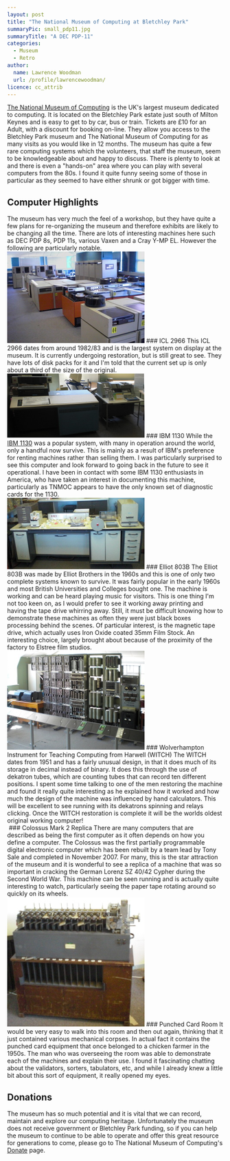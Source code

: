 ```yaml
---
layout: post
title: "The National Museum of Computing at Bletchley Park"
summaryPic: small_pdp11.jpg
summaryTitle: "A DEC PDP-11"
categories:
  - Museum
  - Retro
author:
  name: Lawrence Woodman
  url: /profile/lawrencewoodman/
licence: cc_attrib
---
```

[The National Museum of Computing](http://tnmoc.org) is the UK's largest museum dedicated to computing.  It is located on the Bletchley Park estate just south of Milton Keynes and is easy to get to by car, bus or train.  Tickets are £10 for an Adult, with a discount for booking on-line.  They allow you access to the Bletchley Park museum and The National Museum of Computing for as many visits as you would like in 12 months.  The museum has quite a few rare computing systems which the volunteers, that staff the museum, seem to be knowledgeable about and happy to discuss.  There is plenty to look at and there is even a "hands-on" area where you can play with several computers from the 80s.  I found it quite funny seeing some of those in particular as they seemed to have either shrunk or got bigger with time.

<h2>Computer Highlights</h2>
The museum has very much the feel of a workshop, but they have quite a few plans for re-organizing the museum and therefore exhibits are likely to be changing all the time.  There are lots of interesting machines here such as DEC PDP 8s, PDP 11s, various Vaxen and a Cray Y-MP EL.  However the following are particularly notable.

<img class="leftFlow" width="320" height="213" src="/images/posts/icl2966.jpg" title="An ICL 2966 CPU, Disk Packs and Mag Tape" alt=""/>
### ICL 2966
This ICL 2966 dates from around 1982/83 and is the largest system on display at the museum.  It is currently undergoing restoration, but is still great to see.  They have lots of disk packs for it and I'm told that the current set up is only about a third of the size of the original. 

<div style="clear: left;"></div>
<img class="leftFlow" width="320" height="150" src="/images/posts/ibm1130.jpg" title="An IBM 1130" alt=""/>
### IBM 1130
While the <a href="http://ibm1130.org/">IBM 1130</a> was a popular system, with many in operation around the world, only a handful now survive.  
This is mainly as a result of IBM's preference for renting machines rather than selling them.  I was particularly surprised to see this 
computer and look forward to going back in the future to see it operational.  I have been in contact with some IBM 1130 enthusiasts in America, who have taken an interest in documenting this machine, particularly as TNMOC appears to have the only known set of diagnostic cards for the 1130.

<div style="clear: left;"></div>
<img class="leftFlow" width="320" height="166" src="/images/posts/elliot803b.jpg" title="A very incomplete picture of an Elliot 803B" alt=""/>
### Elliot 803B
The Elliot 803B was made by Elliot Brothers in the 1960s and this is one of only two complete systems known to survive.  It was fairly popular in the early 1960s and most British Universities and Colleges bought one.  The machine is working and can be heard playing music for visitors.  This is one thing I'm not too keen on, as I would prefer to see it working away printing and having the tape drive whirring away.  Still, it must be difficult knowing how to demonstrate these machines as often they were just black boxes processing behind the scenes.  Of particular interest, is the magnetic tape drive, which actually uses Iron Oxide coated 35mm Film Stock.  An interesting choice, largely brought about because of the proximity of the factory to Elstree film studios.

<div style="clear: left;"></div>
<img class="leftFlow" width="320" height="230" src="/images/posts/witch_computer.jpg" title="The WITCH Computer" alt=""/>
### Wolverhampton Instrument for Teaching Computing from Harwell (WITCH)
The WITCH dates from 1951 and has a fairly unusual design, in that it does much of its storage in decimal instead of binary.  It does this through the use of dekatron tubes, which are counting tubes that can record ten different positions.  I spent some time talking to one of the men restoring the machine and found it really quite interesting as he explained how it worked and how much the design of the machine was influenced by hand calculators.  This will be excellent to see running with its dekatrons spinning and relays clicking.  Once the WITCH restoration is complete it will be the worlds oldest original working computer!

<div style="clear: left;"></div>
<a href="http://commons.wikimedia.org/wiki/File:Colossus-rebuild.jpg"><img class="leftFlow" width="320" src="http://upload.wikimedia.org/wikipedia/commons/2/2c/Colossus-rebuild.jpg" title="The Colossus Mark 2 Replica" alt=""/></a>
### Colossus Mark 2 Replica
There are many computers that are described as being the first computer as it often depends on how you define a computer.  The Colossus was the first partially programmable digital electronic computer which has been rebuilt by a team lead by Tony Sale and completed in November 2007.  For many,
this is the star attraction of the museum and it is wonderful to see a replica of a machine that was so important in cracking the German 
Lorenz SZ 40/42 Cypher during the Second World War.  This machine can be seen running and is actually quite interesting to watch, particularly seeing the paper tape rotating around so quickly on its wheels.


<div style="clear: left;"></div>
<img class="leftFlow" width="320" height="301" src="/images/posts/card_sorter.jpg" title="A 1950s Card Sorter" alt=""/>
### Punched Card Room
It would be very easy to walk into this room and then out again, thinking that it just contained various mechanical corpses.  In actual fact it contains the punched card equipment that once belonged to a chicken farmer in the 1950s.  The man who was overseeing the room was able to demonstrate each of the machines and explain their use.  I found it fascinating chatting about the validators, sorters, tabulators, etc, and while I already knew a little bit about this sort of equipment, it really opened my eyes.

<h2 style="clear:left;">Donations</h2>
The museum has so much potential and it is vital that we can record, maintain and explore our computing heritage.  Unfortunately the 
museum does not receive government or Bletchley Park funding, so if you can help the museum to continue to be able to operate and offer this great resource for generations to come, please go to The National Museum of Computing's <a href="http://tnmoc.org/donate.aspx">Donate</a> page.
